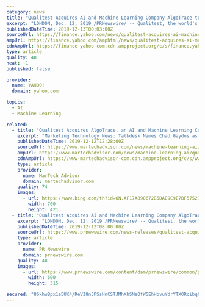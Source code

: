 ```yaml
---
category: news
title: "Qualitest Acquires AI and Machine Learning Company AlgoTrace to Expand Its Offering"
excerpt: "LONDON, Dec. 12, 2019 /PRNewswire/ -- Qualitest, the world's largest software testing and quality assurance company, has acquired AI and machine learning company AlgoTrace for an undisclosed amount. This acquisition marks the first step of Qualitest's growth strategy following an investment from Bridgepoint earlier this year. The acquisition ..."
publishedDateTime: 2019-12-13T00:03:00Z
sourceUrl: https://finance.yahoo.com/news/qualitest-acquires-ai-machine-learning-090000680.html
ampUrl: https://finance.yahoo.com/amphtml/news/qualitest-acquires-ai-machine-learning-090000680.html
cdnAmpUrl: https://finance-yahoo-com.cdn.ampproject.org/c/s/finance.yahoo.com/amphtml/news/qualitest-acquires-ai-machine-learning-090000680.html
type: article
quality: 48
heat: -1
published: false

provider:
  name: YAHOO!
  domain: yahoo.com

topics:
  - AI
  - Machine Learning

related:
  - title: "Qualitest Acquires AlgoTrace, an AI and Machine Learning Company"
    excerpt: "Marketing Technology News: Talkdesk Names Chad Gaydos as Its First Chief Customer Officer AlgoTrace’s machine learning tools help brands answer business critical questions as they launch new software: what, where, when, and how to test and in what order to ensure consistently high quality. With multiple clients already using Qualitest’s ..."
    publishedDateTime: 2019-12-12T12:28:00Z
    sourceUrl: https://www.martechadvisor.com/news/machine-learning-ai/qualitest-acquires-algotrace-an-ai-and-machine-learning-company/
    ampUrl: https://www.martechadvisor.com/news/machine-learning-ai/qualitest-acquires-algotrace-an-ai-and-machine-learning-company/
    cdnAmpUrl: https://www-martechadvisor-com.cdn.ampproject.org/c/s/www.martechadvisor.com/news/machine-learning-ai/qualitest-acquires-algotrace-an-ai-and-machine-learning-company/
    type: article
    provider:
      name: MarTech Advisor
      domain: martechadvisor.com
    quality: 74
    images:
      - url: https://www.bing.com/th?id=ON.AF17A890672B5DAE9C9E7BF57527B3D6
        width: 700
        height: 421
  - title: "Qualitest Acquires AI and Machine Learning Company AlgoTrace to Expand Its Offering"
    excerpt: "LONDON, Dec. 12, 2019 /PRNewswire/ -- Qualitest, the world's largest software testing and quality assurance company, has acquired AI and machine learning company AlgoTrace for an undisclosed amount. This acquisition marks the first step of Qualitest's growth strategy following an investment from Bridgepoint earlier this year. The acquisition ..."
    publishedDateTime: 2019-12-12T08:00:00Z
    sourceUrl: https://www.prnewswire.com/news-releases/qualitest-acquires-ai-and-machine-learning-company-algotrace-to-expand-its-offering-300973670.html
    type: article
    provider:
      name: PR Newswire
      domain: prnewswire.com
    quality: 48
    images:
      - url: https://www.prnewswire.com/content/dam/prnewswire/common/prn_facebook_sharing_logo.jpg
        width: 600
        height: 315

secured: "86khwBpx1e5UK4/ReVI8n3PSsHnCSTJMhXhSMeOfW5EhHovuYdrYTXORcibqCOiM8yHrnTu6W2/h+zdG6D2Oaau0Cw8N41jwIkrtZ5D8Po9ugmkKcchZ9oMtWCakHIy8ZrIpbRNJYa2d/OlSh1JLCwrpCArt09+XTWV4qqAP2LVViH1v39dzIpEmvnqC9wyCUGEThd01cz17xgktKnV4eCQO1r0vfML0oYWycxZAPaSFB177mlLu9iNFUKN6OJWaDVsraEt+of36cMCC408gBg==;EAp1rSyq/dZ5enm6Zvz9+Q=="
---
```


